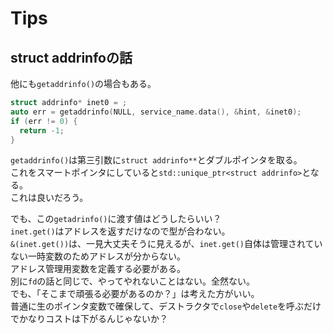 # Tips

## struct addrinfoの話

他にも`getaddrinfo()`の場合もある。

```c++
struct addrinfo* inet0 = ;
auto err = getaddrinfo(NULL, service_name.data(), &hint, &inet0);
if (err != 0) {
  return -1;
}
```

`getaddrinfo()`は第三引数に`struct addrinfo**`とダブルポインタを取る。  
これをスマートポインタにしていると`std::unique_ptr<struct addrinfo>`となる。  
これは良いだろう。

でも、この`getadrinfo()`に渡す値はどうしたらいい？  
`inet.get()`はアドレスを返すだけなので型が合わない。  
`&(inet.get())`は、一見大丈夫そうに見えるが、`inet.get()`自体は管理されていない一時変数のためアドレスが分からない。  
アドレス管理用変数を定義する必要がある。  
別に`fd`の話と同じで、やってやれないことはない。全然ない。  
でも、「そこまで頑張る必要があるのか？」は考えた方がいい。  
普通に生のポインタ変数で確保して、デストラクタで`close`や`delete`を呼ぶだけでかなりコストは下がるんじゃないか？

